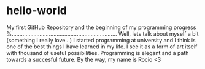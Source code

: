 # hello-world
My first GitHub Repository and the beginning of my programming progress
%....................................................................
Well, lets talk about myself a bit (something I really love...)
I started programming at university and I think is one of the best things I have learned in my life. 
I see it as a form of art itself with thousand of useful possibilities. Programming is elegant and a 
path towards a succesful future. By the way, my name is Rocio <3

